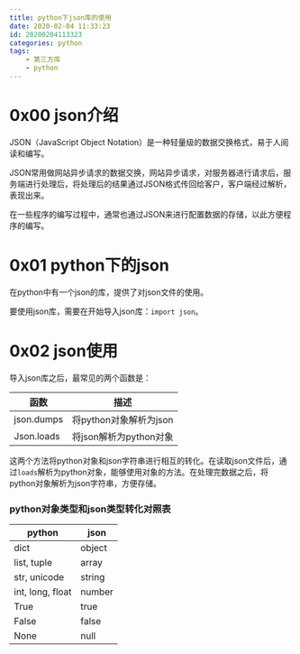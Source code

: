 ```yaml
---
title: python下json库的使用
date: 2020-02-04 11:33:23
id: 20200204113323
categories: python
tags:
	- 第三方库
	- python
---
```


# 0x00 json介绍

JSON（JavaScript Object Notation）是一种轻量级的数据交换格式，易于人阅读和编写。

JSON常用做网站异步请求的数据交换，网站异步请求，对服务器进行请求后，服务端进行处理后，将处理后的结果通过JSON格式传回给客户，客户端经过解析，表现出来。

在一些程序的编写过程中，通常也通过JSON来进行配置数据的存储，以此方便程序的编写。

# 0x01 python下的json

在python中有一个json的库，提供了对json文件的使用。

要使用json库，需要在开始导入json库：`import json`。

# 0x02 json使用

导入json库之后，最常见的两个函数是：

| 函数       | 描述                   |
| ---------- | ---------------------- |
| json.dumps | 将python对象解析为json |
| Json.loads | 将json解析为python对象 |

这两个方法将python对象和json字符串进行相互的转化。在读取json文件后，通过`loads`解析为python对象，能够使用对象的方法。在处理完数据之后，将python对象解析为json字符串，方便存储。

### python对象类型和json类型转化对照表

| python           | json   |
| ---------------- | ------ |
| dict             | object |
| list, tuple      | array  |
| str, unicode     | string |
| int, long, float | number |
| True             | true   |
| False            | false  |
| None             | null   |

